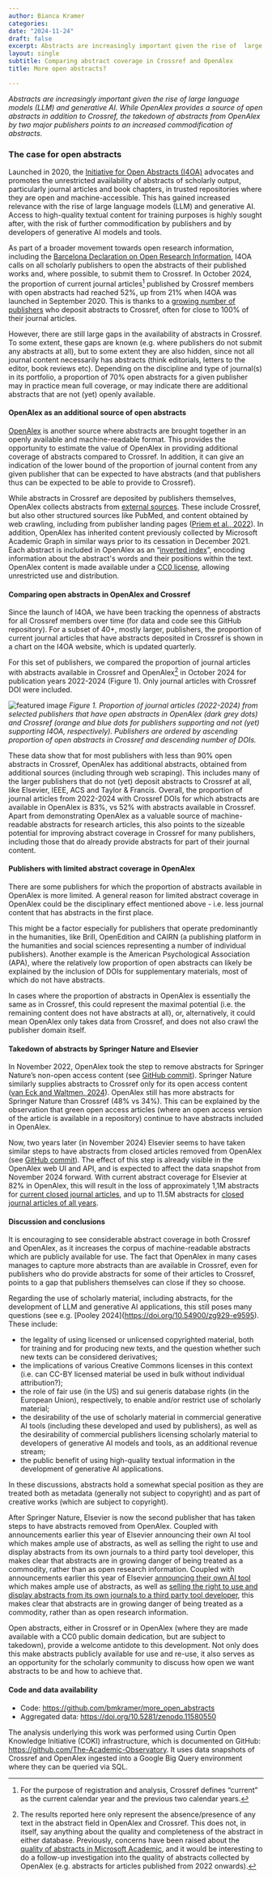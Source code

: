 ```yaml
---
author: Bianca Kramer
categories:
date: "2024-11-24"
draft: false
excerpt: Abstracts are increasingly important given the rise of  large language models (LLM) and generative AI. While OpenAlex provides a source of open abstracts in addition to Crossref, the takedown of abstracts from OpenAlex by two major publishers points to an increased commodification of abstracts. 
layout: single
subtitle: Comparing abstract coverage in Crossref and OpenAlex
title: More open abstracts?

---
```


*Abstracts are increasingly important given the rise of  large language models (LLM) and generative AI. While OpenAlex provides a source of open abstracts in addition to Crossref, the takedown of abstracts from OpenAlex by two major publishers points to an increased commodification of abstracts.* 

### The case for open abstracts
Launched in 2020, the [Initiative for Open Abstracts (I4OA)](https://i4oa.org/) advocates and promotes the unrestricted availability of abstracts of scholarly output, particularly journal articles and book chapters, in trusted repositories where they are open and machine-accessible. This has gained increased relevance with the rise of  large language models (LLM) and generative AI. Access to high-quality textual content for training purposes is highly sought after, with the risk of further commodification by publishers and by developers of generative AI models and tools.

As part of a broader movement towards open research information, including the [Barcelona Declaration on Open Research Information](https://barcelona-declaration.org), I4OA calls on all scholarly publishers to open the abstracts of their published works and, where possible, to submit them to Crossref. In October 2024, the proportion of current journal articles[^1] published by Crossref members with open abstracts had reached 52%, up from 21% when I4OA was launched in September 2020. This is thanks to a [growing number of publishers](https://www.crossref.org/blog/i4oa-hall-of-fame-2023-edition/) who deposit abstracts to Crossref, often for close to 100% of their journal articles.

However, there are still large gaps in the availability of abstracts in Crossref. To some extent, these gaps are known (e.g. where publishers do not submit any abstracts at all), but to some extent they are also hidden, since not all journal content necessarily has abstracts (think editorials, letters to the editor, book reviews etc). Depending on the discipline and type of journal(s) in its portfolio, a proportion of 70% open abstracts for a given publisher may in practice mean full coverage, or may indicate there are additional abstracts that are not (yet) openly available.

#### OpenAlex as an additional source of open abstracts

[OpenAlex](https://openalex.org/) is another source where abstracts are brought together in an openly available and machine-readable format. This provides the opportunity to estimate the value of OpenAlex in providing additional coverage of abstracts compared to Crossref. In addition, it can give an indication of the lower bound of the proportion of journal content from any given publisher that can be expected to have abstracts (and that publishers thus can be expected to be able to provide to Crossref). 

While abstracts in Crossref are deposited by publishers themselves, OpenAlex collects abstracts from [external sources](https://help.openalex.org/how-it-works/entities-overview). These include Crossref, but also other structured sources like PubMed, and content obtained by web crawling, including from publisher landing pages ([Priem et al., 2022](https://doi.org/10.48550/arXiv.2205.01833)). In addition, OpenAlex has inherited content previously collected by Microsoft Academic Graph in similar ways prior to its cessation in December 2021. Each abstract is included in OpenAlex as an “[inverted index](https://docs.openalex.org/api-entities/works/work-object#abstract_inverted_index)”, encoding information about the abstract's words and their positions within the text. OpenAlex content is made available under a [CC0 license](https://creativecommons.org/publicdomain/zero/1.0/), allowing unrestricted use and distribution. 

#### Comparing open abstracts in OpenAlex and Crossref

Since the launch of I4OA, we have been tracking the openness of abstracts for all Crossref members over time (for data and code see this GitHub repository). For a subset of 40+, mostly larger, publishers, the proportion of current journal articles that have abstracts deposited in Crossref is shown in a chart on the I4OA website, which is updated quarterly.

For this set of publishers, we compared the proportion of journal articles with abstracts available in Crossref and OpenAlex[^2] in October 2024 for publication years 2022-2024 (Figure 1). Only journal articles with Crossref DOI were included.

![featured image](featured_202411_open_abstracts.png)
_Figure 1. Proportion of journal articles (2022-2024) from selected publishers that have open abstracts in OpenAlex (dark grey dots) and Crossref (orange and blue dots for publishers supporting and not (yet) supporting I4OA, respectively). Publishers are ordered by ascending proportion of open abstracts  in Crossref and descending number of DOIs._  

These data show that for most publishers with less than 90% open abstracts in Crossref, OpenAlex has additional abstracts, obtained from additional sources (including through web scraping). This includes many of the larger publishers that do not (yet) deposit abstracts to Crossref at all, like Elsevier, IEEE, ACS and Taylor & Francis. Overall, the proportion of journal articles from 2022-2024 with Crossref DOIs for which abstracts are available in OpenAlex is 83%, vs 52% with abstracts available in Crossref. Apart from demonstrating OpenAlex as a valuable source of machine-readable abstracts for research articles, this also points to the sizeable potential for improving abstract coverage in Crossref for many publishers, including those that do already provide abstracts for part of their journal content.

#### Publishers with limited abstract coverage in OpenAlex

There are some publishers for which the proportion of abstracts available in OpenAlex is more limited. A general reason for limited abstract coverage in OpenAlex could be the disciplinary effect mentioned above - i.e. less journal content that has abstracts in the first place. 

This might be a factor especially for publishers that operate predominantly in the humanities, like Brill, OpenEdition and CAIRN (a publishing platform in the humanities and social sciences representing a number of individual publishers). Another example is the American Psychological Association (APA), where the relatively low proportion of open abstracts can likely be explained by the inclusion of DOIs for supplementary materials, most of which do not have abstracts.

In cases where the proportion of abstracts in OpenAlex is essentially the same as in Crossref, this could represent the maximal potential (i.e. the remaining content does not have abstracts at all), or, alternatively, it could mean OpenAlex only takes data from Crossref, and does not also crawl the publisher domain itself. 

#### Takedown of abstracts by Springer Nature and Elsevier

In November 2022, OpenAlex took the step to remove abstracts for Springer Nature’s non-open access content (see [GitHub commit](https://github.com/ourresearch/openalex-guts/commit/697b7ecad0c377d6381fd7d3b8608e9b917c76ac#diff-9b971b24d1a1af9cbe2c01f368a6408f0d1f69df0f7a0f1f23bc652d7c4f0abaR851)). Springer Nature similarly supplies abstracts to Crossref only for its open access content ([van Eck and Waltmen, 2024](https://doi.org/10.31222/osf.io/smxe5)). OpenAlex still has more abstracts for Springer Nature than Crossref (48% vs 34%). This can be explained by the observation that green open access articles (where an open access version of the article is available in a repository) continue to have abstracts included in OpenAlex. 

Now, two years later (in November 2024) Elsevier seems to have taken similar steps to have abstracts from closed articles removed from OpenAlex (see [GitHub commit](https://github.com/ourresearch/openalex-guts/commit/697b7ecad0c377d6381fd7d3b8608e9b917c76ac#diff-9b971b24d1a1af9cbe2c01f368a6408f0d1f69df0f7a0f1f23bc652d7c4f0abaR851)). The effect of this step is already visible in the OpenAlex web UI and API, and is expected to affect the data snapshot from November 2024 forward. With current abstract coverage for Elsevier at 82% in OpenAlex, this will result in the loss of approximately 1,1M abstracts for [current closed journal articles](https://openalex.org/works?page=1&filter=primary_location.source.publisher_lineage%3Ap4310320990,open_access.is_oa%3Afalse,type%3Atypes%2Farticle,primary_location.source.type%3Asource-types%2Fjournal,publication_year%3A2022-2024), and up to 11.5M abstracts for [closed journal articles of all years](https://openalex.org/works?page=1&filter=primary_location.source.publisher_lineage%3Ap4310320990,open_access.is_oa%3Afalse,type%3Atypes%2Farticle,primary_location.source.type%3Asource-types%2Fjournal). 

#### Discussion and conclusions

It is encouraging to see considerable abstract coverage in both Crossref and OpenAlex, as it increases the corpus of machine-readable abstracts which are publicly available for use. The fact that OpenAlex in many cases manages to capture more abstracts than are available in Crossref, even for publishers who do provide abstracts for some of their articles to Crossref, points to a gap that publishers themselves can close if they so choose. 

Regarding the use of scholarly material, including abstracts, for the development of LLM and generative AI applications, this still poses many questions (see e.g. [Pooley 2024]{https://doi.org/10.54900/zg929-e9595). These include:
- the legality of using licensed or unlicensed copyrighted material, both for training and for producing new texts, and the question whether such new texts can be considered derivatives;
- the implications of various Creative Commons licenses in this context (i.e. can CC-BY licensed material be used in bulk without individual attribution?); 
- the role of fair use (in the US) and sui generis database rights (in the European Union), respectively, to enable and/or restrict use of scholarly material;
- the desirability of the use of scholarly material in commercial generative AI tools (including these developed and used by publishers), as well as the desirability of commercial publishers licensing scholarly material to developers of generative AI models and tools, as an additional revenue stream;
- the public benefit of using high-quality textual information in the development of generative AI applications.

In these discussions, abstracts hold a somewhat special position as they are treated both as metadata (generally not subject to copyright) and as part of creative works (which are subject to copyright). 

After Springer Nature, Elsevier is now the second publisher that has taken steps to have abstracts removed from OpenAlex. Coupled with announcements earlier this year of Elsevier announcing their own AI tool which makes ample use of abstracts, as well as selling the right to use and display abstracts from its own journals to a third party tool developer, this makes clear that abstracts are in growing danger of being treated as a commodity, rather than as open research information. Coupled with announcements earlier this year of Elsevier [announcing their own AI tool](https://www.elsevier.com/products/scopus/scopus-ai) which makes ample use of abstracts, as well as [selling the right to use and display abstracts from its own journals to a third party tool developer](https://www.sspnet.org/community/news/cactus-and-elsevier-join-hands-to-bring-19m-elsevier-research-abstracts-to-researchers-mobile-devices/?utm_campaign=coschedule&utm_source=twitter&utm_medium=ScholarlyPub&utm_content=Cactus%20and%20Elsevier%20Join%20Hands%20to%20Bring%2019M%2B%20Elsevier%20Research%20Abstracts%20to%20Researchers%27%20Mobile%20Devices), this makes clear that abstracts are in growing danger of being treated as a commodity, rather than as open research information. 

Open abstracts, either in Crossref or in OpenAlex (where they are made available with a CC0 public domain dedication, but are subject to takedown), provide a welcome antidote to this development. Not only does this make abstracts publicly available for use and re-use, it also serves as an opportunity for the scholarly community to discuss how open we want abstracts to be and how to achieve that. 

#### Code and data availability

- Code: https://github.com/bmkramer/more_open_abstracts
- Aggregated data: https://doi.org/10.5281/zenodo.11580550

The analysis underlying this work was performed using Curtin Open Knowledge Initiative (COKI) infrastructure, which is documented on GitHub: https://github.com/The-Academic-Observatory. It uses data snapshots of Crossref and  OpenAlex ingested into a Google Big Query environment where they can be queried via SQL.

[^1]: For the purpose of registration and analysis, Crossref defines “current” as the current calendar year and  the previous two calendar years. 

[^2]: The results reported here only represent the absence/presence of any text in the abstract field in OpenAlex and Crossref. This does not, in itself, say anything about the quality and completeness of the abstract in either database. Previously, concerns have been raised about the [quality of abstracts in Microsoft Academic](https://www.leidenmadtrics.nl/articles/why-openly-available-abstracts-are-important-overview-of-the-current-state-of-affairs#:~:text=abstracts%20suffer%20from%20some%20quality%20problems), and it would be interesting to do a follow-up investigation into the quality of abstracts collected by OpenAlex (e.g. abstracts for articles published from 2022 onwards). 